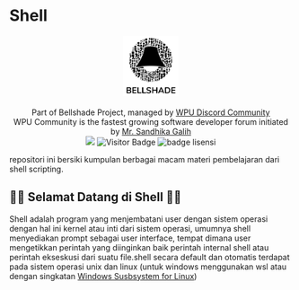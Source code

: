 # Shell

<p align="center">
  <img width="20%" src="https://github.com/bellshade/Python/blob/main/assets/logo.png?raw=true"><br/><br/>
  Part of Bellshade Project, managed by <a href="http://discord.gg/S4rrXQU"> WPU Discord Community</a> <br>
  WPU Community is the fastest growing software developer forum initiated by <a href="https://www.youtube.com/c/WebProgrammingUNPAS"> Mr. Sandhika Galih</a> <br>
  <!-- badge link discord -->
  <a href="http://discord.gg/S4rrXQU"><img src="https://img.shields.io/discord/722002048643497994?logo=discord&logoColor=white&style=for-the-badge"></a>
  <!-- badge visitor -->
  <img alt="Visitor Badge" src="https://visitor-badges.glitch.me?username=bellshade&repo=shell&label=VISITOR&style=for-the-badge&color=%2324FF62&contentType=svg">
  <!-- badge lisensi -->
  <img alt="badge lisensi" src="https://img.shields.io/github/license/bellshade/Shell?style=for-the-badge">
 <br>
</p>

repositori ini bersiki kumpulan berbagai macam materi pembelajaran dari shell scripting.

## 🎉🎉 Selamat Datang di Shell 🎉🎉

Shell adalah program yang menjembatani user dengan sistem operasi dengan hal ini kernel atau inti dari sistem operasi, umumnya shell menyediakan prompt sebagai user interface, tempat dimana user mengetikkan perintah yang diinginkan baik perintah internal shell atau perintah ekseskusi dari suatu file.shell secara default dan otomatis terdapat pada sistem operasi unix dan linux (untuk windows menggunakan wsl atau dengan singkatan [Windows Susbsystem for Linux](https://docs.microsoft.com/en-us/windows/wsl/))
